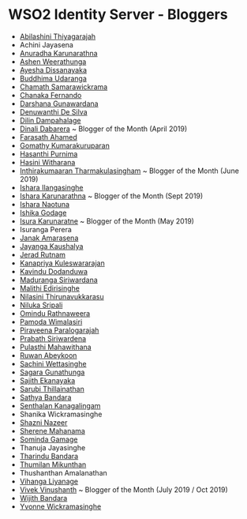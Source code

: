 # WSO2 Identity Server - Bloggers

* [Abilashini Thiyagarajah](https://medium.com/@abilashini)
* Achini Jayasena
* [Anuradha Karunarathna](https://medium.com/@anuradha.15)
* [Ashen Weerathunga](https://medium.com/@ashenweerathunga)
* [Ayesha Dissanayaka](https://medium.com/@ayshsandu)
* [Buddhima Udaranga](https://medium.com/@buddhimau)
* [Chamath Samarawickrama](https://medium.com/@htamahc)
* [Chanaka Fernando](https://medium.com/@chanakaudaya)
* [Darshana Gunawardana](https://darray.wordpress.com/)
* [Denuwanthi De Silva](https://denuwanthi.wordpress.com/)
* [Dilin Dampahalage](https://medium.com/@dilinlalindradampahalage)
* [Dinali Dabarera](https://medium.com/@gdrdabarera) ~ Blogger of the Month (April 2019)
* [Farasath Ahamed](https://medium.com/@farasath)
* [Gomathy Kumarakuruparan](https://medium.com/@gomathy)
* [Hasanthi Purnima](https://medium.com/@hasanthipurnimadissanayake)
* [Hasini Witharana](https://medium.com/@hasiniwitharana)
* [Inthirakumaaran Tharmakulasingham](https://medium.com/@inthiraj1994) ~ Blogger of the Month (June 2019)
* [Ishara Ilangasinghe](https://medium.com/@isharailanga)
* [Ishara Karunarathna](https://medium.com/@isharaaruna) ~ Blogger of the Month (Sept 2019)
* [Ishara Naotuna](https://medium.com/@fishfaceishi)
* [Ishika Godage](https://medium.com/@ishikagodage)
* [Isura Karunaratne](https://medium.com/@isurakarunaratne) ~ Blogger of the Month (May 2019)
* Isuranga Perera
* [Janak Amarasena](https://medium.com/@janakda)
* [Jayanga Kaushalya](https://medium.com/@jayanga)
* [Jerad Rutnam](https://medium.com/@jeradrutnam)
* [Kanapriya Kuleswararajan](http://kkanapriya.blogspot.com/)
* [Kavindu Dodanduwa](https://medium.com/@kavindudodanduwa)
* [Maduranga Siriwardana](https://medium.com/@maduranga.siriwardena)
* [Malithi Edirisinghe](http://malithiedirisinghe.blogspot.com)
* [Nilasini Thirunavukkarasu](https://medium.com/@nilasini)
* [Niluka Sripali](https://medium.com/@niluka)
* [Omindu Rathnaweera](https://medium.com/@omindu)
* [Pamoda Wimalasiri](https://medium.com/@pamodaaw)
* [Piraveena Paralogarajah](https://medium.com/@piraveenaparalogarajah)
* [Prabath Siriwardena](http://blog.facilelogin.com)
* [Pulasthi Mahawithana](https://medium.com/@pulasthi7)
* [Ruwan Abeykoon](https://medium.com/@ruwanta)
* [Sachini Wettasinghe](https://medium.com/@swettasinghe23)
* [Sagara Gunathunga](https://medium.com/@sagarag)
* [Sajith Ekanayaka](https://medium.com/@sajithekanayaka)
* [Sarubi Thillainathan](https://medium.com/@stsarut)
* [Sathya Bandara](https://medium.com/@technospace) 
* [Senthalan Kanagalingam](https://medium.com/@senthalan)
* Shanika Wickramasinghe
* [Shazni Nazeer](https://medium.com/@mshazninazeer)
* [Sherene Mahanama](https://medium.com/@Sher_M/)
* [Sominda Gamage](https://medium.com/@somindagamage)
* Thanuja Jayasinghe
* [Tharindu Bandara](https://medium.com/identity-unlocked)
* [Thumilan Mikunthan](https://medium.com/@thumilan)
* Thushanthan Amalanathan
* [Vihanga Liyanage](https://everything1know.wordpress.com)
* [Vivek Vinushanth](https://medium.com/@vivekc.16) ~ Blogger of the Month (July 2019 / Oct 2019)
* [Wijith Bandara](https://medium.com/@wijithbandara)
* [Yvonne Wickramasinghe](https://medium.com/@yvonne.wicks)
